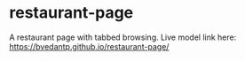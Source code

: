 # restaurant-page
A restaurant page with tabbed browsing.
Live model link here:
https://bvedantp.github.io/restaurant-page/
